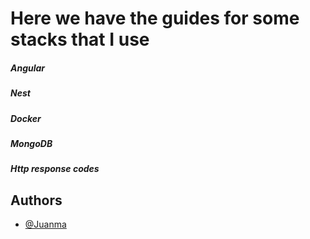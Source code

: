 # Here we have the guides for some stacks that I use

##### Angular
##### Nest
##### Docker
##### MongoDB
##### Http response codes

## Authors

- [@Juanma](https://github.com/jmmolins87?tab=repositories)
